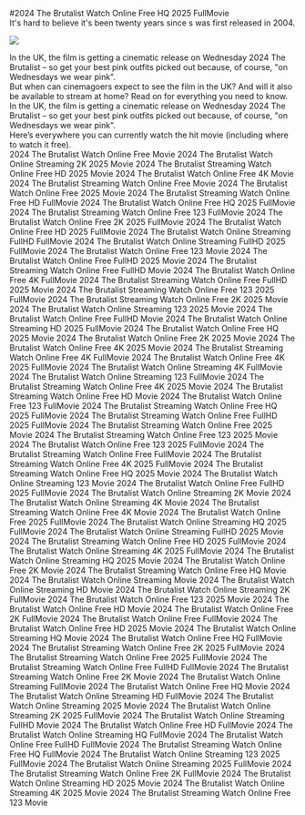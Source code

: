 #2024 The Brutalist Watch Online Free HQ 2025 FullMovie  
It's hard to believe it's been twenty years since s was first released in 2004.  
  
[![](https://i.imgur.com/qSNzIqt.png)](https://movie.rssnews.media/mvLxaNL.php)  
  
In the UK, the film is getting a cinematic release on Wednesday 2024 The Brutalist – so get your best pink outfits picked out because, of course, "on Wednesdays we wear pink".  
But when can cinemagoers expect to see the film in the UK? And will it also be available to stream at home? Read on for everything you need to know.  
In the UK, the film is getting a cinematic release on Wednesday 2024 The Brutalist – so get your best pink outfits picked out because, of course, "on Wednesdays we wear pink".  
Here’s everywhere you can currently watch the hit movie (including where to watch it free).  
2024 The Brutalist Watch Online Free Movie
2024 The Brutalist Watch Online Streaming 2K 2025 Movie
2024 The Brutalist Streaming Watch Online Free HD 2025 Movie
2024 The Brutalist Watch Online Free 4K Movie
2024 The Brutalist Streaming Watch Online Free Movie
2024 The Brutalist Watch Online Free 2025 Movie
2024 The Brutalist Streaming Watch Online Free HD FullMovie
2024 The Brutalist Watch Online Free HQ 2025 FullMovie
2024 The Brutalist Streaming Watch Online Free 123 FullMovie
2024 The Brutalist Watch Online Free 2K 2025 FullMovie
2024 The Brutalist Watch Online Free HD 2025 FullMovie
2024 The Brutalist Watch Online Streaming FullHD FullMovie
2024 The Brutalist Watch Online Streaming FullHD 2025 FullMovie
2024 The Brutalist Watch Online Free 123 Movie
2024 The Brutalist Watch Online Free FullHD 2025 Movie
2024 The Brutalist Streaming Watch Online Free FullHD Movie
2024 The Brutalist Watch Online Free 4K FullMovie
2024 The Brutalist Streaming Watch Online Free FullHD 2025 Movie
2024 The Brutalist Streaming Watch Online Free 123 2025 FullMovie
2024 The Brutalist Streaming Watch Online Free 2K 2025 Movie
2024 The Brutalist Watch Online Streaming 123 2025 Movie
2024 The Brutalist Watch Online Free FullHD Movie
2024 The Brutalist Watch Online Streaming HD 2025 FullMovie
2024 The Brutalist Watch Online Free HQ 2025 Movie
2024 The Brutalist Watch Online Free 2K 2025 Movie
2024 The Brutalist Watch Online Free 4K 2025 Movie
2024 The Brutalist Streaming Watch Online Free 4K FullMovie
2024 The Brutalist Watch Online Free 4K 2025 FullMovie
2024 The Brutalist Watch Online Streaming 4K FullMovie
2024 The Brutalist Watch Online Streaming 123 FullMovie
2024 The Brutalist Streaming Watch Online Free 4K 2025 Movie
2024 The Brutalist Streaming Watch Online Free HD Movie
2024 The Brutalist Watch Online Free 123 FullMovie
2024 The Brutalist Streaming Watch Online Free HQ 2025 FullMovie
2024 The Brutalist Streaming Watch Online Free FullHD 2025 FullMovie
2024 The Brutalist Streaming Watch Online Free 2025 Movie
2024 The Brutalist Streaming Watch Online Free 123 2025 Movie
2024 The Brutalist Watch Online Free 123 2025 FullMovie
2024 The Brutalist Streaming Watch Online Free FullMovie
2024 The Brutalist Streaming Watch Online Free 4K 2025 FullMovie
2024 The Brutalist Streaming Watch Online Free HQ 2025 Movie
2024 The Brutalist Watch Online Streaming 123 Movie
2024 The Brutalist Watch Online Free FullHD 2025 FullMovie
2024 The Brutalist Watch Online Streaming 2K Movie
2024 The Brutalist Watch Online Streaming 4K Movie
2024 The Brutalist Streaming Watch Online Free 4K Movie
2024 The Brutalist Watch Online Free 2025 FullMovie
2024 The Brutalist Watch Online Streaming HQ 2025 FullMovie
2024 The Brutalist Watch Online Streaming FullHD 2025 Movie
2024 The Brutalist Streaming Watch Online Free HD 2025 FullMovie
2024 The Brutalist Watch Online Streaming 4K 2025 FullMovie
2024 The Brutalist Watch Online Streaming HQ 2025 Movie
2024 The Brutalist Watch Online Free 2K Movie
2024 The Brutalist Streaming Watch Online Free HQ Movie
2024 The Brutalist Watch Online Streaming Movie
2024 The Brutalist Watch Online Streaming HD Movie
2024 The Brutalist Watch Online Streaming 2K FullMovie
2024 The Brutalist Watch Online Free 123 2025 Movie
2024 The Brutalist Watch Online Free HD Movie
2024 The Brutalist Watch Online Free 2K FullMovie
2024 The Brutalist Watch Online Free FullMovie
2024 The Brutalist Watch Online Free HD 2025 Movie
2024 The Brutalist Watch Online Streaming HQ Movie
2024 The Brutalist Watch Online Free HQ FullMovie
2024 The Brutalist Streaming Watch Online Free 2K 2025 FullMovie
2024 The Brutalist Streaming Watch Online Free 2025 FullMovie
2024 The Brutalist Streaming Watch Online Free FullHD FullMovie
2024 The Brutalist Streaming Watch Online Free 2K Movie
2024 The Brutalist Watch Online Streaming FullMovie
2024 The Brutalist Watch Online Free HQ Movie
2024 The Brutalist Watch Online Streaming HD FullMovie
2024 The Brutalist Watch Online Streaming 2025 Movie
2024 The Brutalist Watch Online Streaming 2K 2025 FullMovie
2024 The Brutalist Watch Online Streaming FullHD Movie
2024 The Brutalist Watch Online Free HD FullMovie
2024 The Brutalist Watch Online Streaming HQ FullMovie
2024 The Brutalist Watch Online Free FullHD FullMovie
2024 The Brutalist Streaming Watch Online Free HQ FullMovie
2024 The Brutalist Watch Online Streaming 123 2025 FullMovie
2024 The Brutalist Watch Online Streaming 2025 FullMovie
2024 The Brutalist Streaming Watch Online Free 2K FullMovie
2024 The Brutalist Watch Online Streaming HD 2025 Movie
2024 The Brutalist Watch Online Streaming 4K 2025 Movie
2024 The Brutalist Streaming Watch Online Free 123 Movie